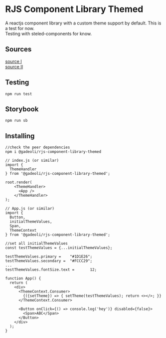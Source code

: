 # RJS Component Library Themed

A reactjs component library with a custom theme support by default. This is a test for now.  
Testing with steled-components for know.  


## Sources
[source I](https://dev.to/alexeagleson/how-to-create-and-publish-a-react-component-library-2oe)  
[source II](https://dev.to/siddharthvenkatesh/component-library-setup-with-react-typescript-and-rollup-onj)

## Testing

```
npm run test
```

## Storybook

```
npm run sb
```

## Installing

```
//check the peer dependencies
npm i @gadeoli/rjs-component-library-themed
```

```
// index.js (or similar)
import { 
  ThemeHandler
} from '@gadeoli/rjs-component-library-themed';

root.render(
    <ThemeHandler>
      <App />
    </ThemeHandler>
);
```

```
// App.js (or similar)
import { 
  Button,
  initialThemeValues,
  Span,
  ThemeContext
} from '@gadeoli/rjs-component-library-themed';

//set all initialThemeValues
const testThemeValues = {...initialThemeValues};

testThemeValues.primary =    "#1D1E26";  
testThemeValues.secondary =  "#FCCC29";
...
testThemeValues.fontSize.text =       12;

function App() {
  return (
    <div>
      <ThemeContext.Consumer>
        {({setTheme}) => { setTheme(testThemeValues); return <></>; }}
      </ThemeContext.Consumer>

      <Button onClick={() => console.log('hey')} disabled={false}>
        <Span>ABC</Span>
      </Button> 
    </div>
  );
}
```